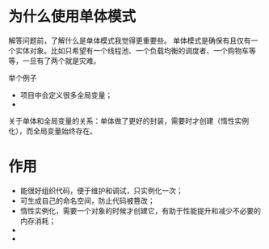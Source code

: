 # 为什么使用单体模式
解答问题前，了解什么是单体模式我觉得更重要些。
单体模式是确保有且仅有一个实体对象。比如只希望有一个线程池、一个负载均衡的调度者、一个购物车等等，一旦有了两个就是灾难。

举个例子
- 项目中会定义很多全局变量；
- 

关于单体和全局变量的关系：单体做了更好的封装，需要时才创建（惰性实例化），而全局变量始终存在。

# 作用
- 能很好组织代码，便于维护和调试，只实例化一次；
- 可生成自己的命名空间，防止代码被篡改；
- 惰性实例化，需要一个对象的时候才创建它，有助于性能提升和减少不必要的内存消耗；
- 
- 

